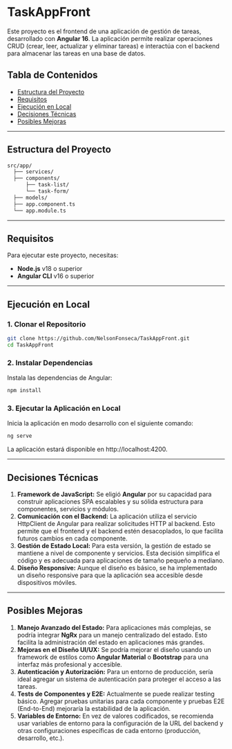 # TaskAppFront

Este proyecto es el frontend de una aplicación de gestión de tareas, desarrollado con **Angular 16**. La aplicación permite realizar operaciones CRUD (crear, leer, actualizar y eliminar tareas) e interactúa con el backend para almacenar las tareas en una base de datos.

## Tabla de Contenidos
- [Estructura del Proyecto](#estructura-del-proyecto)
- [Requisitos](#requisitos)
- [Ejecución en Local](#ejecución-en-local)
- [Decisiones Técnicas](#decisiones-técnicas)
- [Posibles Mejoras](#posibles-mejoras)

---

## Estructura del Proyecto

```bash
src/app/
  ├── services/
  ├── components/
      ├── task-list/
      └── task-form/
  ├── models/
  ├── app.component.ts
  └── app.module.ts
```
---

## Requisitos

Para ejecutar este proyecto, necesitas:

- **Node.js** v18 o superior
- **Angular CLI** v16 o superior

---

## Ejecución en Local

### 1. Clonar el Repositorio

```bash
git clone https://github.com/NelsonFonseca/TaskAppFront.git
cd TaskAppFront
```

### 2. Instalar Dependencias

Instala las dependencias de Angular:
```bash
npm install
```

### 3. Ejecutar la Aplicación en Local

Inicia la aplicación en modo desarrollo con el siguiente comando:
```bash
ng serve
```
La aplicación estará disponible en http://localhost:4200.

---

## Decisiones Técnicas

1. **Framework de JavaScript:** Se eligió **Angular** por su capacidad para construir aplicaciones SPA escalables y su sólida estructura para componentes, servicios y módulos.
2. **Comunicación con el Backend:** La aplicación utiliza el servicio HttpClient de Angular para realizar solicitudes HTTP al backend. Esto permite que el frontend y el backend estén desacoplados, lo que facilita futuros cambios en cada componente.
3. **Gestión de Estado Local:** Para esta versión, la gestión de estado se mantiene a nivel de componente y servicios. Esta decisión simplifica el código y es adecuada para aplicaciones de tamaño pequeño a mediano.
4. **Diseño Responsive:** Aunque el diseño es básico, se ha implementado un diseño responsive para que la aplicación sea accesible desde dispositivos móviles.

---

## Posibles Mejoras

1. **Manejo Avanzado del Estado:** Para aplicaciones más complejas, se podría integrar **NgRx** para un manejo centralizado del estado. Esto facilita la administración del estado en aplicaciones más grandes.
2. **Mejoras en el Diseño UI/UX:** Se podría mejorar el diseño usando un framework de estilos como **Angular Material** o **Bootstrap** para una interfaz más profesional y accesible.
3. **Autenticación y Autorización:** Para un entorno de producción, sería ideal agregar un sistema de autenticación para proteger el acceso a las tareas.
4. **Tests de Componentes y E2E:** Actualmente se puede realizar testing básico. Agregar pruebas unitarias para cada componente y pruebas E2E (End-to-End) mejoraría la estabilidad de la aplicación.
5. **Variables de Entorno:** En vez de valores codificados, se recomienda usar variables de entorno para la configuración de la URL del backend y otras configuraciones específicas de cada entorno (producción, desarrollo, etc.).